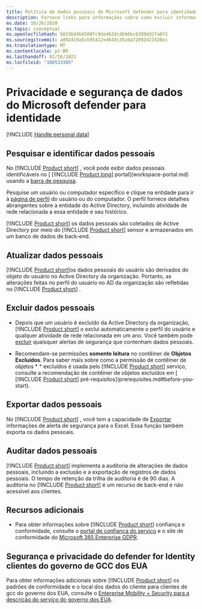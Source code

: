 ```yaml
---
title: Política de dados pessoais do Microsoft defender para identidade
description: Fornece links para informações sobre como excluir informações particulares e dados pessoais do Microsoft defender para identidade.
ms.date: 10/26/2020
ms.topic: conceptual
ms.openlocfilehash: b8336d4b6508fc9de462dcdbb6bc6389dd2fa0f2
ms.sourcegitcommit: a892419a5cb95412e4643c35a9a72092421628ec
ms.translationtype: MT
ms.contentlocale: pt-BR
ms.lasthandoff: 02/16/2021
ms.locfileid: "100533385"
---
```

# <a name="microsoft-defender-for-identity-data-security-and-privacy"></a>Privacidade e segurança de dados do Microsoft defender para identidade

[!INCLUDE [Handle personal data](../includes/gdpr-intro-sentence.md)]

## <a name="search-for-and-identify-personal-data"></a>Pesquisar e identificar dados pessoais

No [!INCLUDE [Product short](includes/product-short.md)] , você pode exibir dados pessoais identificáveis no [ [!INCLUDE [Product long](includes/product-long.md)] portal](workspace-portal.md) usando a [barra de pesquisa](workspace-portal.md#search-bar).

Pesquise um usuário ou computador específico e clique na entidade para ir à [página de perfil](entity-profiles.md) do usuário ou do computador. O perfil fornece detalhes abrangentes sobre a entidade do Active Directory, incluindo atividade de rede relacionada a essa entidade e seu histórico.

[!INCLUDE [Product short](includes/product-short.md)] os dados pessoais são coletados de Active Directory por meio do [!INCLUDE [Product short](includes/product-short.md)] sensor e armazenados em um banco de dados de back-end.

## <a name="update-personal-data"></a>Atualizar dados pessoais

[!INCLUDE [Product short](includes/product-short.md)]os dados pessoais do usuário são derivados do objeto do usuário no Active Directory da organização. Portanto, as alterações feitas no perfil do usuário no AD da organização são refletidas no [!INCLUDE [Product short](includes/product-short.md)] .

## <a name="delete-personal-data"></a>Excluir dados pessoais

- Depois que um usuário é excluído da Active Directory da organização, [!INCLUDE [Product short](includes/product-short.md)] o exclui automaticamente o perfil do usuário e qualquer atividade de rede relacionada em um ano. Você também pode [excluir](working-with-suspicious-activities.md#review-suspicious-activities-on-the-attack-time-line) quaisquer alertas de segurança que contenham dados pessoais.

- Recomendam-se permissões **somente leitura** no contêiner de **Objetos Excluídos**. Para saber mais sobre como a permissão de contêiner de objetos * * excluídos é usada pelo [!INCLUDE [Product short](includes/product-short.md)] serviço, consulte a recomendação de contêiner de objetos excluídos em [ [!INCLUDE [Product short](includes/product-short.md)] pré-requisitos](prerequisites.md#before-you-start).

## <a name="export-personal-data"></a>Exportar dados pessoais

No [!INCLUDE [Product short](includes/product-short.md)] , você tem a capacidade de [Exportar](working-with-suspicious-activities.md#review-suspicious-activities-on-the-attack-time-line) informações de alerta de segurança para o Excel. Essa função também exporta os dados pessoais.

## <a name="audit-personal-data"></a>Auditar dados pessoais

[!INCLUDE [Product short](includes/product-short.md)] implementa a auditoria de alterações de dados pessoais, incluindo a exclusão e a exportação de registros de dados pessoais. O tempo de retenção da trilha de auditoria é de 90 dias. A auditoria no [!INCLUDE [Product short](includes/product-short.md)] é um recurso de back-end e não acessível aos clientes.

## <a name="additional-resources"></a>Recursos adicionais

- Para obter informações sobre [!INCLUDE [Product short](includes/product-short.md)] confiança e conformidade, consulte o [portal de confiança do serviço](https://servicetrust.microsoft.com/ViewPage/GDPRGetStarted) e o site de conformidade do [Microsoft 365 Enterprise GDPR](/microsoft-365/compliance/gdpr?view=o365-worldwide&preserve-view=true).

## <a name="security-and-privacy-for-defender-for-identity-us-government-gcc-high-customers"></a>Segurança e privacidade do defender for Identity clientes do governo de GCC dos EUA

Para obter informações adicionais sobre [!INCLUDE [Product short](includes/product-short.md)] os padrões de conformidade e o local dos dados do cliente para clientes de gcc do governo dos EUA, consulte o [Enterprise Mobility + Security para a descrição do serviço do governo dos EUA](/enterprise-mobility-security/solutions/ems-govt-service-description).
